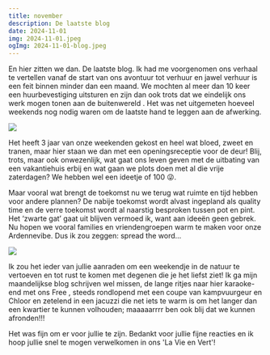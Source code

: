 ```yaml
---
title: november
description: De laatste blog
date: 2024-11-01
img: 2024-11-01.jpeg
ogImg: 2024-11-01-blog.jpeg
---
```


En hier zitten we dan. De laatste blog.
Ik had me voorgenomen ons verhaal te vertellen vanaf de start van ons avontuur tot verhuur en jawel verhuur is een feit binnen minder dan een maand. We mochten al meer dan 10 keer een huurbevestiging uitsturen en zijn dan ook trots dat we eindelijk ons werk mogen tonen aan de buitenwereld . Het was net uitgemeten hoeveel weekends nog nodig waren om de laatste hand te leggen aan de afwerking.

![](2024-11-02.jpeg)

Het heeft 3 jaar van onze weekenden gekost en heel wat bloed, zweet en tranen, maar hier staan we dan met een openingsreceptie voor de deur!
Blij, trots, maar ook onwezenlijk, wat gaat ons leven geven met de uitbating van een vakantiehuis erbij en wat gaan we plots doen met al die vrije zaterdagen? We hebben wel een ideetje of 100 😜.

Maar vooral wat brengt de toekomst nu we terug wat ruimte en tijd hebben voor andere plannen? De nabije toekomst wordt alvast ingepland als quality time en de verre toekomst wordt al naarstig besproken tussen pot en pint. Het ‘zwarte gat’ gaat uit blijven vermoed ik, want aan ideeën geen gebrek. Nu hopen we vooral families en vriendengroepen warm te maken voor onze Ardennevibe. Dus ik zou zeggen: spread the word…

![](2024-11-03.jpeg)

Ik zou het ieder van jullie aanraden om een weekendje in de natuur te vertoeven en tot rust te komen met degenen die je het liefst ziet! Ik ga mijn maandelijkse blog schrijven wel missen, de lange ritjes naar hier karaoke-end met ons Free , steeds rondlopend met een coupe van kampvuurgeur en Chloor en zetelend in een jacuzzi die net iets te warm is om het langer dan een kwartier te kunnen volhouden; maaaaarrrr ben ook blij dat we kunnen afronden!!!

Het was fijn om er voor jullie te zijn.
Bedankt voor jullie fijne reacties en ik hoop jullie snel te mogen verwelkomen in ons 'La Vie en Vert'!
